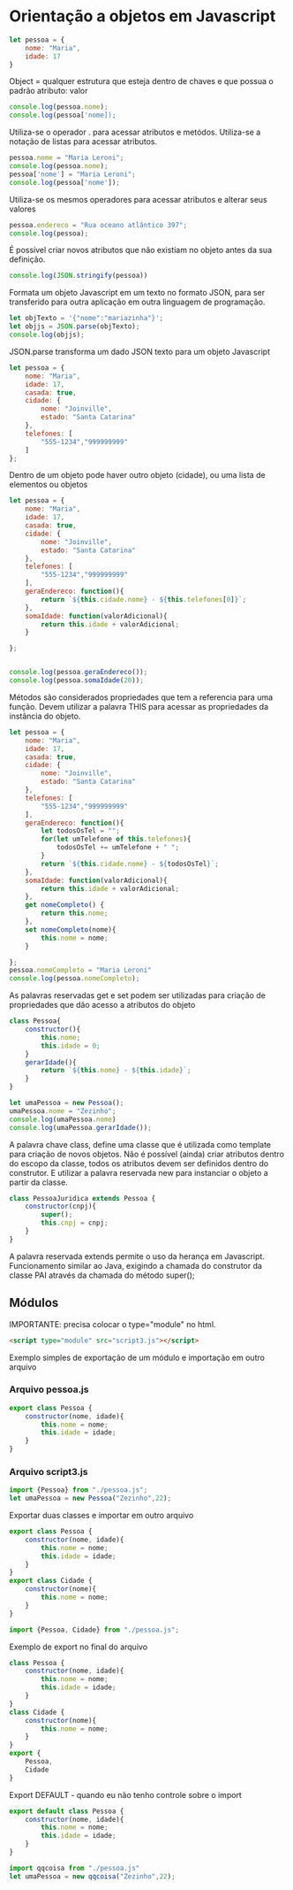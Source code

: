 # Orientação a objetos em Javascript

```javascript
let pessoa = {
    nome: "Maria",
    idade: 17
}
```
Object = qualquer estrutura que esteja dentro de chaves e que possua o padrão atributo: valor

```javascript
console.log(pessoa.nome);
console.log(pessoa['nome]);
```
Utiliza-se o operador . para acessar atributos e metódos.
Utiliza-se a notação de listas para acessar atributos.

```javascript
pessoa.nome = "Maria Leroni";
console.log(pessoa.nome);
pessoa['nome'] = "Maria Leroni";
console.log(pessoa['nome']);
```
Utiliza-se os mesmos operadores para acessar atributos e alterar seus valores

```javascript
pessoa.endereco = "Rua oceano atlântico 397";
console.log(pessoa);
```
É possível criar novos atributos que não existiam no objeto antes da sua definição.

```javascript
console.log(JSON.stringify(pessoa))
```
Formata um objeto Javascript em um texto no formato JSON, para ser transferido para outra aplicação em outra linguagem de programação.

```javascript
let objTexto = '{"nome":"mariazinha"}';
let objjs = JSON.parse(objTexto);
console.log(objjs);
```
JSON.parse transforma um dado JSON texto para um objeto 
Javascript

```javascript
let pessoa = {
    nome: "Maria",
    idade: 17,
    casada: true,
    cidade: {
        nome: "Joinville",
        estado: "Santa Catarina"
    },
    telefones: [
        "555-1234","999999999"
    ]
};
```
Dentro de um objeto pode haver outro objeto (cidade), ou uma lista de elementos ou objetos

```javascript
let pessoa = {
    nome: "Maria",
    idade: 17,
    casada: true,
    cidade: {
        nome: "Joinville",
        estado: "Santa Catarina"
    },
    telefones: [
        "555-1234","999999999"
    ],
    geraEndereco: function(){
        return `${this.cidade.nome} - ${this.telefones[0]}`;
    },
    somaIdade: function(valorAdicional){
        return this.idade + valorAdicional;
    }

};


console.log(pessoa.geraEndereco());
console.log(pessoa.somaIdade(20));
```
Métodos são considerados propriedades que tem a referencia para uma função. Devem utilizar a palavra THIS para acessar as propriedades da instância do objeto.

```javascript
let pessoa = {
    nome: "Maria",
    idade: 17,
    casada: true,
    cidade: {
        nome: "Joinville",
        estado: "Santa Catarina"
    },
    telefones: [
        "555-1234","999999999"
    ],
    geraEndereco: function(){
        let todosOsTel = "";
        for(let umTelefone of this.telefones){
            todosOsTel += umTelefone + " ";
        }
        return `${this.cidade.nome} - ${todosOsTel}`;
    },
    somaIdade: function(valorAdicional){
        return this.idade + valorAdicional;
    },
    get nomeCompleto() {
        return this.nome;
    },
    set nomeCompleto(nome){
        this.nome = nome;
    }

};
pessoa.nomeCompleto = "Maria Leroni"
console.log(pessoa.nomeCompleto);
```

As palavras reservadas get e set podem ser utilizadas para criação de propriedades que dão acesso a atributos do objeto

```javascript
class Pessoa{
    constructor(){
        this.nome;
        this.idade = 0;
    }
    gerarIdade(){
        return `${this.nome} - ${this.idade}`;
    }
}

let umaPessoa = new Pessoa();
umaPessoa.nome = "Zezinho";
console.log(umaPessoa.nome)
console.log(umaPessoa.gerarIdade());
```
A palavra chave class, define uma classe que é utilizada como template para criação de novos objetos. Não é possível (ainda) criar atributos dentro do escopo da classe, todos os atributos devem ser definidos dentro do construtor. E utilizar a palavra reservada new para instanciar o objeto a partir da classe.

```javascript
class PessoaJuridica extends Pessoa {
    constructor(cnpj){
        super();
        this.cnpj = cnpj;
    }
}
```
A palavra reservada extends permite o uso da herança em Javascript. Funcionamento similar ao Java, exigindo a chamada do construtor da classe PAI através da chamada do método super();

## Módulos

IMPORTANTE: precisa colocar o type="module" no html.
```html
<script type="module" src="script3.js"></script>  
```
Exemplo simples de exportação de um módulo e importação em outro arquivo
### Arquivo pessoa.js
```javascript
export class Pessoa {
    constructor(nome, idade){
        this.nome = nome;
        this.idade = idade;
    }
}
```
### Arquivo script3.js
```javascript
import {Pessoa} from "./pessoa.js";
let umaPessoa = new Pessoa("Zezinho",22);
```

Exportar duas classes e importar em outro arquivo
```javascript
export class Pessoa {
    constructor(nome, idade){
        this.nome = nome;
        this.idade = idade;
    }
}
export class Cidade {
    constructor(nome){
        this.nome = nome;
    }
}
```

```javascript
import {Pessoa, Cidade} from "./pessoa.js";
```

Exemplo de export no final do arquivo
```javascript
class Pessoa {
    constructor(nome, idade){
        this.nome = nome;
        this.idade = idade;
    }
}
class Cidade {
    constructor(nome){
        this.nome = nome;
    }
}
export {
    Pessoa,
    Cidade
}
```
Export DEFAULT - quando eu não tenho controle sobre o import
```javascript
export default class Pessoa {
    constructor(nome, idade){
        this.nome = nome;
        this.idade = idade;
    }
}
```

```javascript
import qqcoisa from "./pessoa.js"
let umaPessoa = new qqcoisa("Zezinho",22);
```